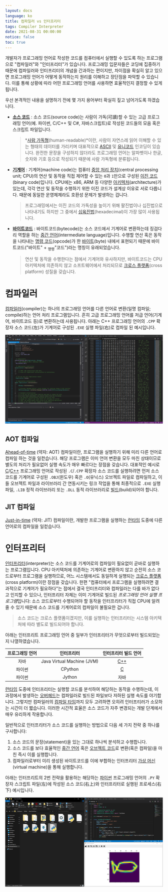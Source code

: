 ```yaml
---
layout: docs
language: ko
title: 컴파일러 vs 인터프리터
tags: Compiler Interpreter
date: 2021-08-31 00:00:00
notice: false
toc: true
---
```

개발자가 프로그래밍 언어로 작성한 코드를 컴퓨터에서 실행할 수 있도록 하는 프로그램으로 "컴파일러"와 "인터프리터"가 있습니다. 프로그래밍 입문자들은 코딩에 집중하기 때문에 컴파일러와 인터프리터의 개념을 간과하는 편이지만, 차이점을 확실히 알고 있으면 프로그래밍 언어가 어떻게 동작하는지 원리를 이해하고 장단점을 파악할 수 있습니다. 이를 통해 상황에 따라 어떤 프로그래밍 언어를 사용하면 효율적인지 결정할 수 있게 됩니다.

우선 본격적인 내용을 설명하기 전에 몇 가지 용어부터 확실히 짚고 넘어가도록 하겠습니다.

* **[소스 코드](https://ko.wikipedia.org/wiki/소스_코드)**
    : 소스 코드(source code)는 사람이 가독(可讀)할 수 있는 고급 프로그래밍 언어(예. 파이썬, C/C++ 및 C#, 자바스크립트)로 작성된 코드들의 모음 혹은 스크립트 파일입니다.

    > *[사람 가독형](https://ko.wikipedia.org/wiki/인간이_읽을_수_있는_매체)(human-readable)*이란, 사람이 자연스레 읽어 이해할 수 있는 형태의 데이터를 가리키며 대표적으로 [ASCII](https://ko.wikipedia.org/wiki/ASCII) 및 [유니코드](https://ko.wikipedia.org/wiki/유니코드) 인코딩이 있습니다. 완전한 문장을 구성하지 않더라도 프로그래밍 언어는 알파벳이나 한글, 숫자와 기호 등으로 작성되기 때문에 사람 가독형에 분류됩니다.

* **[기계어](https://ko.wikipedia.org/wiki/기계어)**
    : 기계어(machine code)는 컴퓨터 [중앙 처리 장치](https://ko.wikipedia.org/wiki/중앙_처리_장치)(central processing unit; CPU)의 연산 및 동작을 직접 제어할 수 있는 `0`과 `1`만으로 구성된 [이진 코드](https://ko.wikipedia.org/wiki/이진_코드)(binary code)입니다. CPU에는 x86, ARM 등 다양한 [아키텍처](https://ko.wikipedia.org/wiki/명령어_집합)(architecture)가 있는데, 각각 연산 및 동작을 수행하기 위한 이진 코드가 설계상 이유로 서로 다릅니다. 때문에 동일한 운영체제라도 호환성 문제가 발생하는 겁니다.

    > 프로그래밍에서는 이진 코드의 가독성을 높이기 위해 팔진법이나 십진법으로 나타내기도 하지만 그 중에서 [십육진법](https://ko.wikipedia.org/wiki/십육진법)(hexadecimal)이 가장 많이 사용됩니다.

* **[바이트코드](https://ko.wikipedia.org/wiki/바이트코드)**
    : 바이트코드(bytecode)는 소스 코드에서 기계어로 변환하는데 징검다리 역할을 하는 [중간 언어](https://ko.wikipedia.org/wiki/중간_표현)(intermediate language)입니다. 수행할 연산 혹은 동작을 나타내는 [명령 코드](https://ko.wikipedia.org/wiki/명령_코드)(opcode)가 한 [바이트](https://ko.wikipedia.org/wiki/바이트)(byte) 내에서 표현되기 때문에 바이트코드("바이트" + <sub>명령</sub>"코드")라는 명칭이 유래되었습니다.
        
    > 연산 및 동작을 수행한다는 점에서 기계어와 유사하지만, 바이트코드는 CPU 아키텍처에 의존하지 않고 소프트웨어에서 처리되므로 [크로스 플랫폼](https://ko.wikipedia.org/wiki/크로스_플랫폼)(cross platform) 성질을 갖습니다.

# 컴파일러
[컴파일러](https://ko.wikipedia.org/wiki/컴파일러)(compiler)는 하나의 프로그래밍 언어를 다른 언어로 변환(일명 컴파일; compile)하는 언어 처리 프로그램입니다. 흔히 고급 프로그래밍 언어를 저급 언어(기계어, 바이트코드 등)로 변환하는데 사용됩니다. 아래는 C++ 프로그래밍 언어의 `.CPP` 확장자 소스 코드(左)가 기계어로 구성된 `.EXE` 실행 파일(右)로 컴파일 된 예시입니다.

![C++ 프로그래밍 소스 코드, 그리고 컴파일된 실행 파일](/images/blog/compiler_vs_interpreter/programming_lang_compile.png)

## AOT 컴파일
[Ahead-of-time](https://ko.wikipedia.org/wiki/AOT_컴파일) (약자: AOT) 컴파일이란, 프로그램을 실행하기 위해 미리 다른 언어로 컴파일 하는 것을 일컫습니다. 해당 프로그램은 이미 언어 변환을 모두 마친 상태이므로 별도의 처리가 필요없어 실행 속도가 매우 빠르다는 장점을 갖습니다. 대표적인 예시로 [C](/docs/ko.C)/[C++](/docs/ko.Cpp) 프로그래밍 언어로 작성된 `.C`/`.CPP` 확장자 소스 코드를 실행하려면 먼저 소스 코드를 기계어로 구성된 `.OBJ`(윈도우) 혹은 `.O`(유닉스) 오브젝트 파일로 컴파일하고, 이들 오브젝트 파일과 라이브러리 간 연동시키는 링크 작업을 통해 최종적으로 `.EXE` 실행 파일, `.LIB` 정적 라이브러리 또는 `.DLL` 동적 라이브러리로 [빌드](https://ko.wikipedia.org/wiki/소프트웨어_빌드)(build)되어야 합니다.

## JIT 컴파일
[Just-in-time](https://ko.wikipedia.org/wiki/JIT_컴파일) (약자: JIT) 컴파일이란, 개발한 프로그램을 실행하는 [런타임](https://ko.wikipedia.org/wiki/런타임) 도중에 다른 언어로의 컴파일을 일컫습니다.

# 인터프리터
[인터프리터](https://ko.wikipedia.org/wiki/인터프리터)(interpreter)는 소스 코드를 기계어로의 컴파일이 필요없이 곧바로 실행하는 프로그램입니다. CPU 아키텍처에 의존하는 기계어로 변환하지 않고 순전히 소스 코드로부터 프로그램을 실행하므로, 어느 시스템에서도 동일하게 실행되는 [크로스 플랫폼](https://ko.wikipedia.org/wiki/크로스_플랫폼)(cross platform)이란 장점을 갖습니다. 한편 "컴퓨터에서 프로그램을 실행하려면 결과적으로 기계어가 필요하다"는 점에서 결국 인터프리터와 컴파일러는 다를 바가 없다고 인지할 수 있으나, 인터프리터 자체는 이미 기계어로 빌드된 *프로그래밍 언어 실행 프로그램*입니다: 소스 코드로부터 수행되어야 할 동작을 인터프리터가 직접 CPU에 알려줄 수 있기 때문에 소스 코드를 기계어로의 컴파일이 불필요한 겁니다.

> 소스 코드는 크로스 플랫폼이겠지만, 이를 실행하는 인터프리터는 시스템 아키텍처에 따라 별도로 빌드되어야 합니다.

아래는 인터프리트 프로그래밍 언어 중 일부가 인터프리터가 무엇으로부터 빌드되었는지 나열하였습니다.

| 프로그래밍 언어 | 인터프리터 | 인터프리터 빌드 언어 |
|:--------:|:---------------:|:--------:|
| 자바      | Java Virtual Machine (JVM) | [C++](/docs/ko.Cpp) |
| 파이썬    | CPython                    | [C](/docs/ko.C)     |
| 파이썬    | Jython                     | 자바                 |

[런타임](https://ko.wikipedia.org/wiki/런타임) 도중에 인터프리터는 실행할 코드를 분석하여 해당하는 동작을 수행하는데, 이 과정에서 발생하는 [오버헤드](https://ko.wikipedia.org/wiki/오버헤드)는 컴파일러로 빌드된 파일보다 저하된 실행 속도를 야기합니다. 그렇지만 컴파일러의 [컴파일 타임](https://ko.wikipedia.org/wiki/컴파일_타임)까지 모두 고려하면 오히려 인터프티러가 소모하는 시간이 더 짧습니다. 이러한 시간적 효율은 소스 코드가 자주 변경되는 개발 단계에서 매우 유리하게 작용합니다.

일반적으로 인터프리터가 소스 코드를 실행하는 방법으로 다음 세 가지 전략 중 하나를 구사합니다:

1. 소스 코드의 문장(statement)을 있는 그대로 하나씩 분석하고 수행합니다.
2. 소스 코드를 보다 효율적인 [중간 언어](https://ko.wikipedia.org/wiki/중간_표현) 혹은 [오브젝트 코드](https://ko.wikipedia.org/wiki/목적_파일)로 변환(혹은 컴파일)을 마친 즉시 이를 실행합니다.
3. 컴파일러로부터 미리 생성된 바이트코드를 이에 부합하는 인터프리터 [가상 머신](#가상-머신)(virtual machine)을 통해 실행합니다.

아래는 인터프리트의 2번 전략을 활용하는 해당하는 [파이썬](/docs/ko.Python) 프로그래밍 언어의 `.PY` 확장자 스크립트 파일(左)에 작성된 소스 코드(右上)와 인터프리터로 실행된 프로세스(右下) 예시입니다.

![파이썬 스크립트 파일의 소스 코드와 런타임 프로세스](/images/blog/compiler_vs_interpreter/programming_lang_interpret.png)


